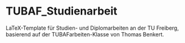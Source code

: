 # TUBAF_Studienarbeit
LaTeX-Template für Studien- und Diplomarbeiten an der TU Freiberg, basierend auf der TUBAFarbeiten-Klasse von Thomas Benkert.

